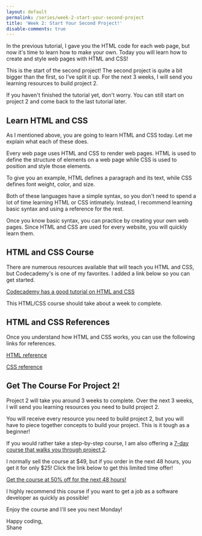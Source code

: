 ```yaml
---
layout: default
permalink: /series/week-2-start-your-second-project
title: 'Week 2: Start Your Second Project!'
disable-comments: true
---
```


In the previous tutorial, I gave you the HTML code for each web page, but now it's time to learn how to make your own. Today you will learn how to create and style web pages with HTML and CSS!

This is the start of the second project! The second project is quite a bit bigger than the first, so I've split it up. For the next 3 weeks, I will send you learning resources to build project 2.

<p class="info">
If you haven't finished the tutorial yet, don't worry.  You can still start on project 2 and come back to the last tutorial later.
</p>

## Learn HTML and CSS

As I mentioned above, you are going to learn HTML and CSS today. Let me explain what each of these does.

Every web page uses HTML and CSS to render web pages. HTML is used to define the structure of elements on a web page while CSS is used to position and style those elements.

<p class="info">
To give you an example, HTML defines a paragraph and its text, while CSS defines font weight, color, and size.
</p>

Both of these languages have a simple syntax, so you don't need to spend a lot of time learning HTML or CSS intimately. Instead, I recommend learning basic syntax and using a reference for the rest.

Once you know basic syntax, you can practice by creating your own web pages.  Since HTML and CSS are used for every website, you will quickly learn them.

## HTML and CSS Course

There are numerous resources available that will teach you HTML and CSS, but Codecademy's is one of my favorites.  I added a link below so you can get started.

[Codecademy has a good tutorial on HTML and CSS](https://www.codecademy.com/learn/web)

This HTML/CSS course should take about a week to complete.

## HTML and CSS References

Once you understand how HTML and CSS works, you can use the following links for references.

[HTML reference](https://developer.mozilla.org/en-US/docs/Web/HTML/Element)

[CSS reference](https://developer.mozilla.org/en-US/docs/Web/CSS/Reference)

## Get The Course For Project 2!

Project 2 will take you around 3 weeks to complete.  Over the next 3 weeks, I will send you learning resources you need to build project 2.

You will receive every resource you need to build project 2, but you will have to piece together concepts to build your project.  This is it tough as a beginner!

If you would rather take a step-by-step course, I am also offering a [7-day course that walks you through project 2](https://trysparkschool.com/project-2-course-48-hour-sale).

I normally sell the course at $49, but if you order in the next 48 hours, you get it for only $25!  Click the link below to get this limited time offer!

[Get the course at 50% off for the next 48 hours!](https://trysparkschool.com/project-2-course-48-hour-sale)

I highly recommend this course if you want to get a job as a software developer as quickly as possible!

Enjoy the course and I'll see you next Monday!

Happy coding,<br>
Shane
